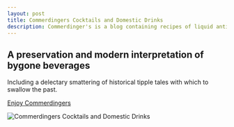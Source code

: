 ```yaml
---
layout: post
title: Commerdingers Cocktails and Domestic Drinks
description: Commerdinger's is a blog containing recipes of liquid antiquity selected from publications of the American Gilded Age and Progressive Era.
---
```


## A preservation and modern interpretation of bygone beverages

Including a delectary smattering of historical tipple tales with which to swallow the past.

[Enjoy Commerdingers](https://commerdingers.com/)

![Commerdingers Cocktails and Domestic Drinks](/AZLScholarlyWorkGradfolio/assets/images/Commerdingers.png "Commerdingers Cocktails and Domestic Drinks")
